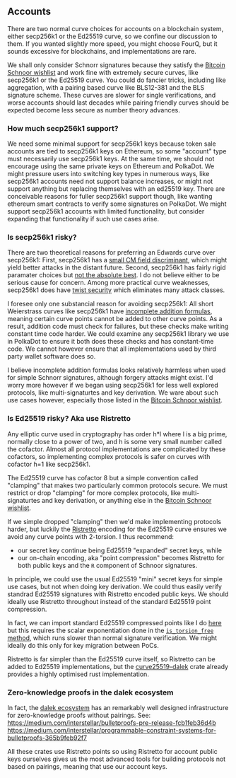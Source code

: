 
## Accounts

There are two normal curve choices for accounts on a blockchain system, either secp256k1 or the Ed25519 curve, so we confine our discussion to them.  If you wanted slightly more speed, you might choose FourQ, but it sounds excessive for blockchains, and implementations are rare.  

We shall only consider Schnorr signatures because they satisfy the [Bitcoin Schnoor wishlist](https://github.com/sipa/bips/blob/bip-schnorr/bip-schnorr.mediawiki) and work fine with extremely secure curves, like secp256k1 or the Ed25519 curve.  You could do fancier tricks, including like aggregation, with a pairing based curve like BLS12-381 and the BLS signature scheme.  These curves are slower for single verifications, and worse accounts should last decades while pairing friendly curves should be expected become less secure as number theory advances.  

### How much secp256k1 support?

We need some minimal support for secp256k1 keys because token sale accounts are tied to secp256k1 keys on Ethereum, so some "account" type must necessarily use secp256k1 keys.  At the same time, we should not encourage using the same private keys on Ethereum and PolkaDot.  We might pressure users into switching key types in numerous ways, like secp256k1 accounts need not support balance increases, or might not support anything but replacing themselves with an ed25519 key.  There are conceivable reasons for fuller secp256k1 support though, like wanting ethereum smart contracts to verify some signatures on PolkaDot.  We might support secp256k1 accounts with limited functionality, but consider expanding that functionality if such use cases arise. 

### Is secp256k1 risky?

There are two theoretical reasons for preferring an Edwards curve over secp256k1:  First, secp256k1 has a [small CM field discriminant](https://safecurves.cr.yp.to/disc.html), which might yield better attacks in the distant future.  Second, secp256k1 has fairly rigid paramater choices but [not the absolute best](https://safecurves.cr.yp.to/rigid.html).  I do not believe either to be serious cause for concern.  Among more practical curve weaknesses, secp256k1 does have [twist security](https://safecurves.cr.yp.to/twist.html) which eliminates many attack classes.  

I foresee only one substancial reason for avoiding secp256k1:  All short Weierstrass curves like secp256k1 have [incomplete addition formulas](https://safecurves.cr.yp.to/complete.html), meaning certain curve points cannot be added to other curve points.  As a result, addition code must check for failures, but these checks make writing constant time code harder.  We could examine any secp256k1 library we use in PolkaDot to ensure it both does these checks and has constant-time code.  We cannot however ensure that all implementations used by third party wallet software does so.

I believe incomplete addition formulas looks relatively harmless when used for simple Schnorr signatures, although forgery attacks might exist.  I'd worry more however if we began using secp256k1 for less well explored protocols, like multi-signaturtes and key derivation.   We ware about such use cases however, especially those listed in the [Bitcoin Schnoor wishlist](https://github.com/sipa/bips/blob/bip-schnorr/bip-schnorr.mediawiki).  

### Is Ed25519 risky?  Aka use Ristretto

Any elliptic curve used in cryptography has order h*l where l is a big prime, normally close to a power of two, and h is some very small number called the cofactor.  Almost all protocol implementations are complicated by these cofactors, so implementing complex protocols is safer on curves with cofactor h=1 like secp256k1.  

The Ed25519 curve has cofactor 8 but a simple convention called "clamping" that makes two particularly common protocols secure.  We must restrict or drop "clamping" for more complex protocols, like multi-signaturtes and key derivation, or anything else in the [Bitcoin Schnoor wishlist](https://github.com/sipa/bips/blob/bip-schnorr/bip-schnorr.mediawiki).  

If we simple dropped "clamping" then we'd make implementing protocols harder, but luckily the [Ristretto](https://ristretto.group) encoding for the Ed25519 curve ensures we avoid any curve points with 2-torsion.  I thus recommend:
 - our secret key continue being Ed25519 "expanded" secret keys, while
 - our on-chain encoding, aka "point compression" becomes Ristretto for both public keys and the `R` component of Schnoor signatures. 

In principle, we could use the usual Ed25519 "mini" secret keys for simple use cases, but not when doing key derivation.  We could thus easily verify standrad Ed25519 signatures with Ristretto encoded public keys.  We should ideally use Ristretto throughout instead of the standard Ed25519 point compression.  

In fact, we can import standard Ed25519 compressed points like I do [here](https://github.com/w3f/schnorr-dalek/blob/master/src/ristretto.rs#L877) but this requires the scalar exponentiation done in the [`is_torsion_free` method](https://doc.dalek.rs/curve25519_dalek/edwards/struct.EdwardsPoint.html#method.is_torsion_free), which runs slower than normal signature verification.  We might ideally do this only for key migration between PoCs.

Ristretto is far simpler than the Ed25519 curve itself, so Ristretto can be added to Ed25519 implementations, but the [curve25519-dalek](https://github.com/dalek-cryptography/curve25519-dalek) crate already provides a highly optimised rust implementation.

### Zero-knowledge proofs in the dalek ecosystem

In fact, the [dalek ecosystem](https://github.com/dalek-cryptography) has an remarkably well designed infrastructure for zero-knowledge proofs without pairings.  See:
 https://medium.com/interstellar/bulletproofs-pre-release-fcb1feb36d4b
 https://medium.com/interstellar/programmable-constraint-systems-for-bulletproofs-365b9feb92f7

All these crates use Ristretto points so using Ristretto for account public keys ourselves gives us the most advanced tools for building protocols not based on pairings, meaning that use our account keys.


